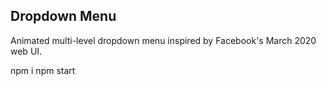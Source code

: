 ## Dropdown Menu

Animated multi-level dropdown menu inspired by Facebook's March 2020 web UI.

npm i
npm start
